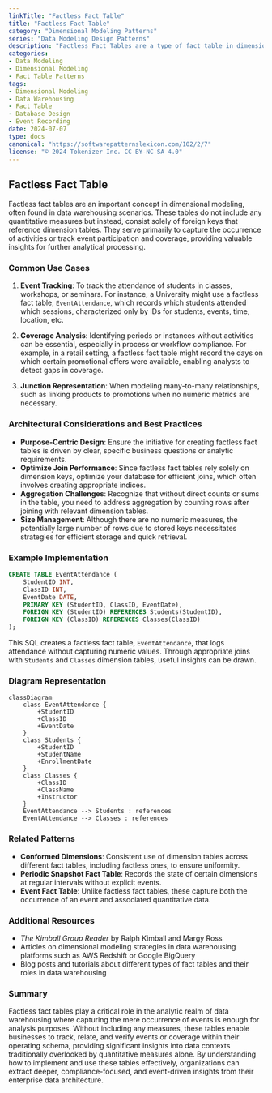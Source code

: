 ```yaml
---
linkTitle: "Factless Fact Table"
title: "Factless Fact Table"
category: "Dimensional Modeling Patterns"
series: "Data Modeling Design Patterns"
description: "Factless Fact Tables are a type of fact table in dimensional modeling that contain references to dimension tables without any associated numeric facts. They are used primarily to record events or occurrences and can be employed for tracking coverage and compliance."
categories:
- Data Modeling
- Dimensional Modeling
- Fact Table Patterns
tags:
- Dimensional Modeling
- Data Warehousing
- Fact Table
- Database Design
- Event Recording
date: 2024-07-07
type: docs
canonical: "https://softwarepatternslexicon.com/102/2/7"
license: "© 2024 Tokenizer Inc. CC BY-NC-SA 4.0"
---
```


## Factless Fact Table

Factless fact tables are an important concept in dimensional modeling, often found in data warehousing scenarios. These tables do not include any quantitative measures but instead, consist solely of foreign keys that reference dimension tables. They serve primarily to capture the occurrence of activities or track event participation and coverage, providing valuable insights for further analytical processing.

### Common Use Cases

1. **Event Tracking**: To track the attendance of students in classes, workshops, or seminars. For instance, a University might use a factless fact table, `EventAttendance`, which records which students attended which sessions, characterized only by IDs for students, events, time, location, etc.

2. **Coverage Analysis**: Identifying periods or instances without activities can be essential, especially in process or workflow compliance. For example, in a retail setting, a factless fact table might record the days on which certain promotional offers were available, enabling analysts to detect gaps in coverage.

3. **Junction Representation**: When modeling many-to-many relationships, such as linking products to promotions when no numeric metrics are necessary.

### Architectural Considerations and Best Practices

- **Purpose-Centric Design**: Ensure the initiative for creating factless fact tables is driven by clear, specific business questions or analytic requirements.
- **Optimize Join Performance**: Since factless fact tables rely solely on dimension keys, optimize your database for efficient joins, which often involves creating appropriate indices.
- **Aggregation Challenges**: Recognize that without direct counts or sums in the table, you need to address aggregation by counting rows after joining with relevant dimension tables.
- **Size Management**: Although there are no numeric measures, the potentially large number of rows due to stored keys necessitates strategies for efficient storage and quick retrieval.

### Example Implementation

```sql
CREATE TABLE EventAttendance (
    StudentID INT,
    ClassID INT,
    EventDate DATE,
    PRIMARY KEY (StudentID, ClassID, EventDate),
    FOREIGN KEY (StudentID) REFERENCES Students(StudentID),
    FOREIGN KEY (ClassID) REFERENCES Classes(ClassID)
);
```

This SQL creates a factless fact table, `EventAttendance`, that logs attendance without capturing numeric values. Through appropriate joins with `Students` and `Classes` dimension tables, useful insights can be drawn.

### Diagram Representation

```mermaid
classDiagram
    class EventAttendance {
        +StudentID
        +ClassID
        +EventDate
    }
    class Students {
        +StudentID
        +StudentName
        +EnrollmentDate
    }
    class Classes {
        +ClassID
        +ClassName
        +Instructor
    }
    EventAttendance --> Students : references
    EventAttendance --> Classes : references
```

### Related Patterns

- **Conformed Dimensions**: Consistent use of dimension tables across different fact tables, including factless ones, to ensure uniformity.
- **Periodic Snapshot Fact Table**: Records the state of certain dimensions at regular intervals without explicit events.
- **Event Fact Table**: Unlike factless fact tables, these capture both the occurrence of an event and associated quantitative data.

### Additional Resources

- *The Kimball Group Reader* by Ralph Kimball and Margy Ross
- Articles on dimensional modeling strategies in data warehousing platforms such as AWS Redshift or Google BigQuery
- Blog posts and tutorials about different types of fact tables and their roles in data warehousing

### Summary

Factless fact tables play a critical role in the analytic realm of data warehousing where capturing the mere occurrence of events is enough for analysis purposes. Without including any measures, these tables enable businesses to track, relate, and verify events or coverage within their operating schema, providing significant insights into data contexts traditionally overlooked by quantitative measures alone. By understanding how to implement and use these tables effectively, organizations can extract deeper, compliance-focused, and event-driven insights from their enterprise data architecture.
